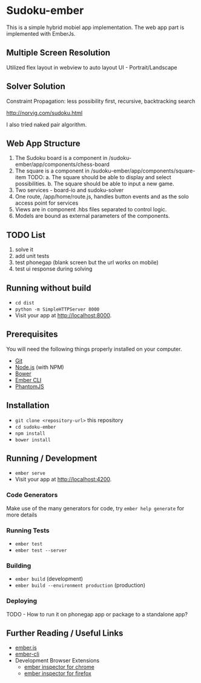 # Sudoku-ember
This is a simple hybrid mobiel app implementation. The web app part is implemented with EmberJs.


## Multiple Screen Resolution
Utilized flex layout in webview to auto layout UI -  Portrait/Landscape

## Solver Solution
Constraint Propagation: less possibility first, recursive, backtracking search

http://norvig.com/sudoku.html

I also tried naked pair algorithm.

## Web App Structure

1. The Sudoku board is a component in /sudoku-ember/app/components/chess-board
2. The square is a component in /sudoku-ember/app/components/square-item
     TODO: a. The square should be able to display and select possibilities.
           b. The square should be able to input a new game.  
3. Two services - board-io and sudoku-solver
4. One route, /app/home/route.js, handles button events and as the solo access point for services
5. Views are in component .hbs files separated to control logic.
5. Models are bound as external parameters of the components.

## TODO List
1. solve it
2. add unit tests
3. test phonegap (blank screen but the url works on mobile)
4. test ui response during solving


## Running without build

* `cd dist`
* `python -m SimpleHTTPServer 8000`
* Visit your app at [http://localhost:8000](http://localhost:8000).

## Prerequisites

You will need the following things properly installed on your computer.

* [Git](http://git-scm.com/)
* [Node.js](http://nodejs.org/) (with NPM)
* [Bower](http://bower.io/)
* [Ember CLI](http://ember-cli.com/)
* [PhantomJS](http://phantomjs.org/)

## Installation

* `git clone <repository-url>` this repository
* `cd sudoku-ember`
* `npm install`
* `bower install`

## Running / Development

* `ember serve`
* Visit your app at [http://localhost:4200](http://localhost:4200).

### Code Generators

Make use of the many generators for code, try `ember help generate` for more details

### Running Tests

* `ember test`
* `ember test --server`

### Building

* `ember build` (development)
* `ember build --environment production` (production)

### Deploying

TODO - How to run it on phonegap app or package to a standalone app?

## Further Reading / Useful Links

* [ember.js](http://emberjs.com/)
* [ember-cli](http://ember-cli.com/)
* Development Browser Extensions
  * [ember inspector for chrome](https://chrome.google.com/webstore/detail/ember-inspector/bmdblncegkenkacieihfhpjfppoconhi)
  * [ember inspector for firefox](https://addons.mozilla.org/en-US/firefox/addon/ember-inspector/)
